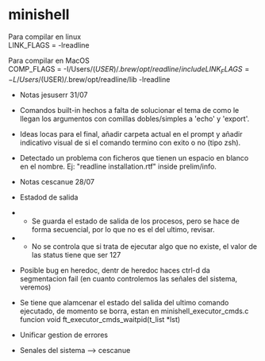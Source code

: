 # minishell

Para compilar en linux  
LINK_FLAGS = -lreadline  

Para compilar en MacOS  
COMP_FLAGS = -I/Users/$(USER)/.brew/opt/readline/include  
LINK_FLAGS = -L/Users/$(USER)/.brew/opt/readline/lib -lreadline

- Notas jesuserr 31/07
- Comandos built-in hechos a falta de solucionar el tema de como le llegan los argumentos con comillas dobles/simples a 'echo' y 'export'.
- Ideas locas para el final, añadir carpeta actual en el prompt y añadir indicativo visual de si el comando termino con exito o no (tipo zsh).
- Detectado un problema con ficheros que tienen un espacio en blanco en el nombre. Ej: "readline installation.rtf" inside prelim/info.

- Notas cescanue 28/07
- Estadod de salida
- - Se guarda el estado de salida de los procesos, pero se hace de forma secuencial, por lo que no es el del ultimo, revisar. 
- - No se controla que si trata de ejecutar algo que no existe, el valor de las status tiene que ser 127
- Posible bug en heredoc, dentr de heredoc haces ctrl-d da segmentacion fail (en cuanto controlemos las señales del sistema, veremos)
- Se tiene que alamcenar el estado del salida del ultimo comando ejecutado, de momento se borra, estan en minishell_executor_cmds.c funcion void	ft_executor_cmds_waitpid(t_list *lst)
- Unificar gestion de errores
- Senales del sistema --> cescanue